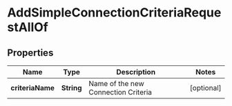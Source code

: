 

# AddSimpleConnectionCriteriaRequestAllOf


## Properties

| Name | Type | Description | Notes |
|------------ | ------------- | ------------- | -------------|
|**criteriaName** | **String** | Name of the new Connection Criteria |  [optional] |



